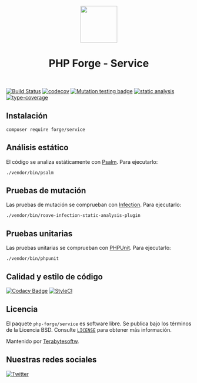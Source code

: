 <p align="center">
    <a href="https://github.com/php-forge/service" target="_blank">
        <img src="https://avatars.githubusercontent.com/u/103309199?s=400&u=ca3561c692f53ed7eb290d3bb226a2828741606f&v=4" height="100px">
    </a>
    <h1 align="center">PHP Forge - Service</h1>
    <br>
</p>

[![Build Status](https://github.com/php-forge/service/workflows/build/badge.svg)](https://github.com/php-forge/service/actions?query=workflow%3Abuild)
[![codecov](https://codecov.io/gh/php-forge/service/branch/main/graph/badge.svg?token=KB6T5KMGED)](https://codecov.io/gh/php-forge/service)
[![Mutation testing badge](https://img.shields.io/endpoint?style=flat&url=https%3A%2F%2Fbadge-api.stryker-mutator.io%2Fgithub.com%2Fphp-forge%2Fservice%2Fmain)](https://dashboard.stryker-mutator.io/reports/github.com/php-forge/service/main)
[![static analysis](https://github.com/php-forge/service/workflows/static%20analysis/badge.svg)](https://github.com/php-forge/service/actions?query=workflow%3A%22static+analysis%22)
[![type-coverage](https://shepherd.dev/github/php-forge/service/coverage.svg)](https://shepherd.dev/github/php-forge/service)

## Instalación

```shell
composer require forge/service
```

## Análisis estático

El código se analiza estáticamente con [Psalm](https://psalm.dev/docs). Para ejecutarlo:

```shell
./vendor/bin/psalm
```

## Pruebas de mutación

Las pruebas de mutación se comprueban con [Infection](https://infection.github.io/). Para ejecutarlo:

```shell
./vendor/bin/roave-infection-static-analysis-plugin
```

## Pruebas unitarias

Las pruebas unitarias se comprueban con [PHPUnit](https://phpunit.de/). Para ejecutarlo:

```shell
./vendor/bin/phpunit
```

## Calidad y estilo de código

[![Codacy Badge](https://app.codacy.com/project/badge/Grade/5265edb5b21e4b3eb04bf869f4f0ce9f)](https://www.codacy.com/gh/php-forge/service/dashboard?utm_source=github.com&amp;utm_medium=referral&amp;utm_content=php-forge/service&amp;utm_campaign=Badge_Grade)
[![StyleCI](https://github.styleci.io/repos/494495136/shield?branch=main)](https://github.styleci.io/repos/494495136?branch=main)

## Licencia

El paquete `php-forge/service` es software libre. Se publica bajo los términos de la Licencia BSD.
Consulte [`LICENSE`](./LICENSE.md) para obtener más información.

Mantenido por [Terabytesoftw](https://github.com/terabytesoftw).

## Nuestras redes sociales

[![Twitter](https://img.shields.io/badge/twitter-follow-1DA1F2?logo=twitter&logoColor=1DA1F2&labelColor=555555?style=flat)](https://twitter.com/PhpForge)
